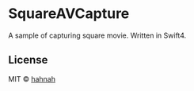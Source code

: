 # SquareAVCapture

A sample of capturing square movie. Written in Swift4.

## License

MIT © [hahnah](https://superhahnah.com)
